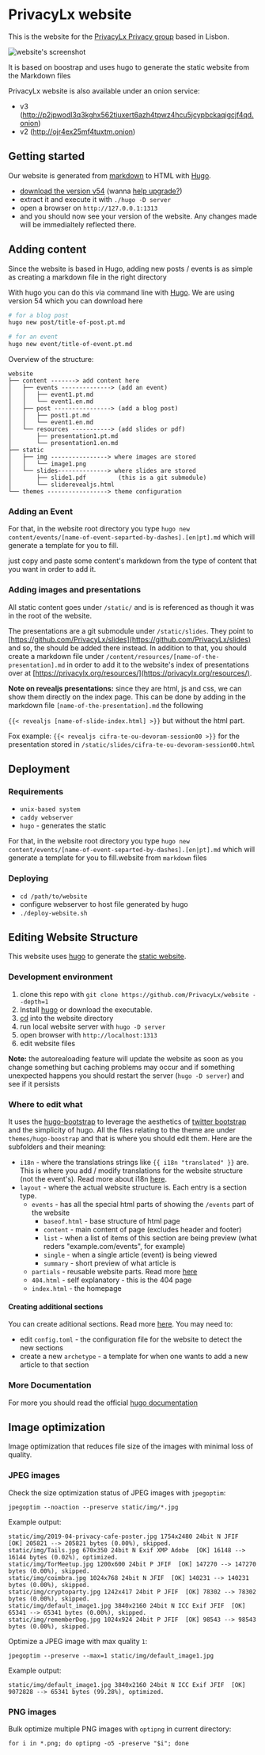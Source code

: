 PrivacyLx website
=================

This is the website for the [PrivacyLx Privacy group](https://privacylx.org) based in Lisbon.

![website's screenshot](static/img/website-screenshot.png)

It is based on boostrap and uses hugo to generate the static website from the Markdown files

PrivacyLx website is also available under an onion service:
- v3 (http://p2jpwodl3q3kghx562tiuxert6azh4tpwz4hcu5jcypbckaqigcjf4qd.onion)
- v2 (http://ojr4ex25mf4tuxtm.onion)


Getting started
---------------

Our website is generated from [markdown](https://daringfireball.net/projects/markdown/) to HTML with [Hugo](https://gohugo.io).

- [download the version v54](https://github.com/gohugoio/hugo/releases/tag/v0.54.0) (wanna [help upgrade?](https://github.com/PrivacyLx/privacylx-issue-tracker/issues/89))
- extract it and execute it with `./hugo -D server`
- open a browser on `http://127.0.0.1:1313`
- and you should now see your version of the website. Any changes made will be immedialtely reflected there.


Adding content
--------------

Since the website is based in Hugo, adding new posts / events is as
simple as creating a markdown file in the right directory

With hugo you can do this via command line with [Hugo](gohugo.io). We are using version 54 which you can download here

```bash
# for a blog post
hugo new post/title-of-post.pt.md

# for an event
hugo new event/title-of-event.pt.md
```

Overview of the structure:
```tree
website
├── content -------> add content here
│   ├── events --------------> (add an event)
│   │   ├── event1.pt.md
│   │   └── event1.en.md
│   ├── post ----------------> (add a blog post)
│   │   ├── post1.pt.md
│   │   └── event1.en.md
│   └── resources -----------> (add slides or pdf)
│       ├── presentation1.pt.md
│       └── presentation1.en.md
├── static
│   ├── img ----------------> where images are stored
│   │   └── image1.png
│   └── slides--------------> where slides are stored
│       ├── slide1.pdf         (this is a git submodule)
│       └── sliderevealjs.html
└── themes -----------------> theme configuration
```

### Adding an Event

For that, in the website root directory you type `hugo new content/events/[name-of-event-separted-by-dashes].[en|pt].md` which will generate a template for you to fill.

just copy and paste some content's markdown from the type of
content that you want in order to add it.


### Adding images and presentations
All static content goes under `/static/` and is is referenced as though it was in the root of the website.

The presentations are a git submodule under `/static/slides`. They point to [https://github.com/PrivacyLx/slides](https://github.com/PrivacyLx/slides) and so, the should be added there instead. In addition to that, you should create a markdown file under `/content/resources/[name-of-the-presentation].md` in order to add it to the website's index of presentations over at [https://privacylx.org/resources/](https://privacylx.org/resources/).

**Note on revealjs presentations:** since they are html, js and css, we can show them directly on the index page. This can be done by adding in the markdown file `[name-of-the-presentation].md` the following

`{{< revealjs [name-of-slide-index.html] >}}` but without the html part.

Fox example: `{{< revealjs cifra-te-ou-devoram-session00 >}}` for the presentation stored in `/static/slides/cifra-te-ou-devoram-session00.html`

## Deployment
### Requirements
  * `unix-based system`
  * `caddy webserver`
  * `hugo` - generates the static

  For that, in the website root directory you type `hugo new content/events/[name-of-event-separted-by-dashes].[en|pt].md` which will generate a template for you to fill.website from `markdown` files

### Deploying
  * `cd /path/to/website`
  * configure webserver to host file generated by hugo
  * `./deploy-website.sh`


Editing Website Structure
-------------------------

This website uses [hugo](https://gohugo.io) to generate the [static website](https://en.wikipedia.org/wiki/Static_web_page).

### Development environment

1. clone this repo with `git clone https://github.com/PrivacyLx/website --depth=1`
2. Install [hugo](https://gohugo.io) or download the executable.
3. [cd](https://github.com/PrivacyLx/website) into the website directory
4. run local website server with `hugo -D server`
5. open browser with `http://localhost:1313`
6. edit website files

**Note:** the autorealoading feature will update the website as soon as you change
something but caching problems may occur and if something unexpected happens you
should restart the server (`hugo -D server`) and see if it persists

### Where to edit what 

It uses the [hugo-bootstrap](https://themes.gohugo.io/hugo-bootstrap/) to leverage
the aesthetics of [twitter bootstrap](https://getbootstrap.com/) and the simplicity
of hugo. All the files relating to the theme are under `themes/hugo-boostrap` and
that is where you should edit them. Here are the subfolders and their meaning:
  - `i18n` - where the translations strings like `{{ i18n "translated" }}` are.
  This is where you add / modify translations for the website structure (not the
  event's). Read more about i18n [here](https://gohugo.io/functions/i18n/).
  - `layout` - where the actual website structure is. Each entry is a section type.
    - `events` -  has all the special html parts of showing the `/events`
    part of the website
      - `baseof.html` - base structure of html page
      - `content` - main content of page (excludes header and footer)
      - `list` - when a list of items of this section are being preview (what reders "example.com/events", for example)
      - `single` - when a single article (event) is being viewed
      - `summary` - short preview of what article is
    - `partials` - reusable website parts. Read more [here](https://gohugo.io/templates/partials/)
    - `404.html` - self explanatory - this is the 404 page
    - `index.html` - the homepage

#### Creating additional sections
You can create aditional sections. Read more [here](https://gohugo.io/content-management/organization/). You may need to:
  - edit `config.toml` - the configuration file for the website to detect the new sections
  - create a new `archetype` - a template for when one wants to add a new article to that section

### More Documentation
For more you should read the official [hugo documentation](https://gohugo.io/documentation/)

## Image optimization

Image optimization that reduces file size of the images with minimal loss of
quality.

### JPEG images

Check the size optimization status of JPEG images with `jpegoptim`:

`jpegoptim --noaction --preserve static/img/*.jpg`

Example output:

```
static/img/2019-04-privacy-cafe-poster.jpg 1754x2480 24bit N JFIF  [OK] 205821 --> 205821 bytes (0.00%), skipped.
static/img/Tails.jpg 670x350 24bit N Exif XMP Adobe  [OK] 16148 --> 16144 bytes (0.02%), optimized.
static/img/TorMeetup.jpg 1200x600 24bit P JFIF  [OK] 147270 --> 147270 bytes (0.00%), skipped.
static/img/coimbra.jpg 1024x768 24bit N JFIF  [OK] 140231 --> 140231 bytes (0.00%), skipped.
static/img/cryptoparty.jpg 1242x417 24bit P JFIF  [OK] 78302 --> 78302 bytes (0.00%), skipped.
static/img/default_image1.jpg 3840x2160 24bit N ICC Exif JFIF  [OK] 65341 --> 65341 bytes (0.00%), skipped.
static/img/rememberDog.jpg 1024x924 24bit P JFIF  [OK] 98543 --> 98543 bytes (0.00%), skipped.
```

Optimize a JPEG image with max quality `1`:

`jpegoptim --preserve --max=1 static/img/default_image1.jpg`

Example output:

```
static/img/default_image1.jpg 3840x2160 24bit N ICC Exif JFIF  [OK] 9072828 --> 65341 bytes (99.28%), optimized.
```

### PNG images

Bulk optimize multiple PNG images with `optipng` in current directory:

```
for i in *.png; do optipng -o5 -preserve "$i"; done
```
